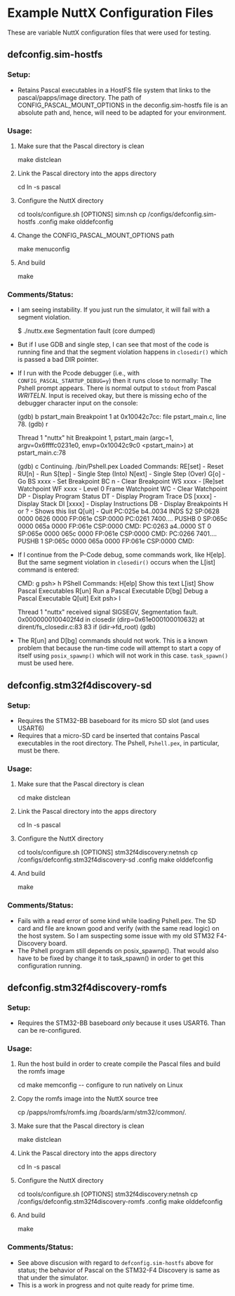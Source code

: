 # Example NuttX Configuration Files

These are variable NuttX configuration files that were used for testing.

## defconfig.sim-hostfs

### Setup:

- Retains Pascal executables in a HostFS file system that links to the pascal/papps/image directory.  The path of CONFIG_PASCAL_MOUNT_OPTIONS in the deconfig.sim-hostfs file is an absolute path and, hence, will need to be adapted for your environment.

### Usage:

1. Make sure that the Pascal directory is clean

    make distclean

2. Link the Pascal directory into the apps directory

    cd <nuttx-apps-directory>
    ln -s <pascal-directory> pascal

3. Configure the NuttX directory

    cd <nuttx-directory>
    tools/configure.sh [OPTIONS] sim:nsh
    cp <pascal-directory>/configs/defconfig.sim-hostfs .config
    make olddefconfig

4. Change the CONFIG_PASCAL_MOUNT_OPTIONS path

    make menuconfig

5. And build

    make

### Comments/Status:

- I am seeing instability.  If you just run the simulator, it will fail with a segment violation.

    $ ./nuttx.exe
    Segmentation fault (core dumped)

- But if I use GDB and single step, I can see that most of the code is running fine and that the segment violation happens in `closedir()` which is passed a bad DIR pointer.
- If I run with the Pcode debugger (i.e., with `CONFIG_PASCAL_STARTUP_DEBUG=y`) then it runs close to normally:  The Pshell prompt appears.  There is normal output to `stdout` from Pascal *WRITELN*.  Input is received okay, but there is missing echo of the debugger character input on the console:

    (gdb) b pstart_main
    Breakpoint 1 at 0x10042c7cc: file pstart_main.c, line 78.
    (gdb) r

    Thread 1 "nuttx" hit Breakpoint 1, pstart_main (argc=1, argv=0x6ffffc0231e0,
        envp=0x10042c9c0 <pstart_main>) at pstart_main.c:78
    
    (gdb) c
    Continuing.
    /bin/Pshell.pex Loaded
    Commands:
      RE[set]   - Reset
      RU[n]     - Run
      S[tep]    - Single Step (Into)
      N[ext]    - Single Step (Over)
      G[o]      - Go
      BS xxxx   - Set Breakpoint
      BC n      - Clear Breakpoint
      WS xxxx   - [Re]set Watchpoint
      WF xxxx   - Level 0 Frame Watchpoint
      WC        - Clear Watchpoint
      DP        - Display Program Status
      DT        - Display Program Trace
      DS [xxxx] - Display Stack
      DI [xxxx] - Display Instructions
      DB        - Display Breakpoints
      H or ?    - Shows this list
      Q[uit]    - Quit
    PC:025e  b4..0034          INDS  52
    SP:0628  0000
       0626  0000
    FP:061e CSP:0000
    PC:0261  7400....          PUSHB 0
    SP:065c  0000
       065a  0000
    FP:061e CSP:0000
    CMD:
    PC:0263  a4..0000          ST    0
    SP:065e  0000
       065c  0000
    FP:061e CSP:0000
    CMD:
    PC:0266  7401....          PUSHB 1
    SP:065c  0000
       065a  0000
    FP:061e CSP:0000
    CMD:

- If I continue from the P-Code debug, some commands work, like H[elp].  But the same segment violation in `closedir()` occurs when the L[ist] command is entered:

    CMD: g
    psh> h
    PShell Commands:
      H[elp]
        Show this text
      L[ist]
        Show Pascal Executables
      R[un] <PexFileName>
        Run a Pascal Executable
      D[bg] <PexFileName>
        Debug a Pascal Executable
      Q[uit]
        Exit
    psh> l
    
    Thread 1 "nuttx" received signal SIGSEGV, Segmentation fault.
    0x0000000100402f4d in closedir (dirp=0x61e000100010632) at dirent/fs_closedir.c:83
    83        if (idir->fd_root)
    (gdb)

- The R[un] and D[bg] commands should not work.  This is a known problem that because the run-time code will attempt to start a copy of itself using `posix_spawnp()` which will not work in this case.  `task_spawn()` must be used here.

## defconfig.stm32f4discovery-sd

### Setup:

- Requires the STM32-BB baseboard for its micro SD slot (and uses USART6)
- Requires that a micro-SD card be inserted that contains Pascal executables in the root directory.  The Pshell, `Pshell.pex`, in particular, must be there.

### Usage:

1. Make sure that the Pascal directory is clean

    cd <pascal-directory>
    make distclean

2. Link the Pascal directory into the apps directory

    cd <nuttx-apps-directory>
    ln -s <pascal-directory> pascal

3. Configure the NuttX directory

    cd <nuttx-directory>
    tools/configure.sh [OPTIONS] stm32f4discovery:netnsh
    cp <pascal-directory>/configs/defconfig.stm32f4discovery-sd .config
    make olddefconfig

4. And build

    make

### Comments/Status:

- Fails with a read error of some kind while loading Pshell.pex.  The SD card and file are known good and verify (with the same read logic) on the host system.  So I am suspecting some issue with my old STM32 F4-Discovery board.
- The Pshell program still depends on posix_spawnp().  That would also have to be fixed by change it to task_spawn() in order to get this configuration running.

## defconfig.stm32f4discovery-romfs

### Setup:

- Requires the STM32-BB baseboard *only* because it uses USART6.  Than can be re-configured.

### Usage:

1. Run the host build in order to create compile the Pascal files and build the romfs image

    cd <pascal-directory>
    make memconfig -- configure to run natively on Linux

2. Copy the romfs image into the NuttX source tree

    cp <pascal-directory>/papps/romfs/romfs.img <nuttx-directory>/boards/arm/stm32/common/.

3. Make sure that the Pascal directory is clean

    make distclean

4. Link the Pascal directory into the apps directory

    cd <nuttx-apps-directory>
    ln -s <pascal-directory> pascal

5. Configure the NuttX directory

    cd <nuttx-directory>
    tools/configure.sh [OPTIONS] stm32f4discovery:netnsh
    cp <pascal-directory>/configs/defconfig.stm32f4discovery-romfs .config
    make olddefconfig

6. And build

    make

### Comments/Status:

- See above discusion with regard to `defconfig.sim-hostfs` above for status; the behavior of Pascal on the STM32-F4 Discovery is same as that under the simulator.
- This is a work in progress and not quite ready for prime time.
